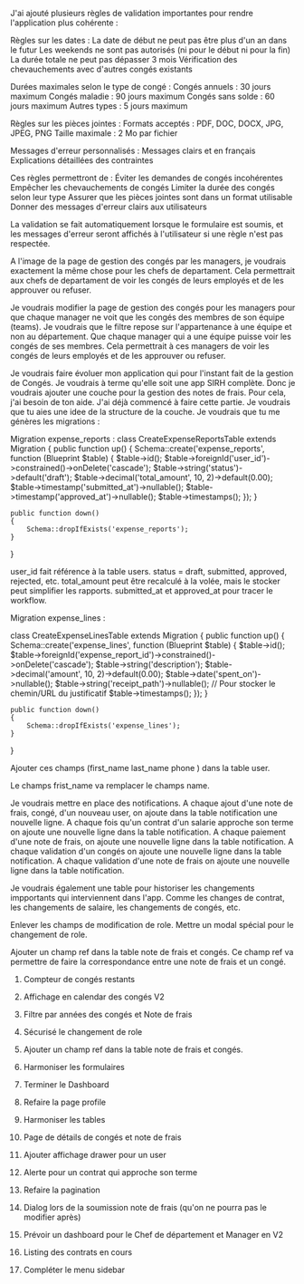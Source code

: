 J'ai ajouté plusieurs règles de validation importantes pour rendre l'application plus cohérente :

Règles sur les dates :
La date de début ne peut pas être plus d'un an dans le futur
Les weekends ne sont pas autorisés (ni pour le début ni pour la fin)
La durée totale ne peut pas dépasser 3 mois
Vérification des chevauchements avec d'autres congés existants

Durées maximales selon le type de congé :
Congés annuels : 30 jours maximum
Congés maladie : 90 jours maximum
Congés sans solde : 60 jours maximum
Autres types : 5 jours maximum

Règles sur les pièces jointes :
Formats acceptés : PDF, DOC, DOCX, JPG, JPEG, PNG
Taille maximale : 2 Mo par fichier

Messages d'erreur personnalisés :
Messages clairs et en français
Explications détaillées des contraintes

Ces règles permettront de :
Éviter les demandes de congés incohérentes
Empêcher les chevauchements de congés
Limiter la durée des congés selon leur type
Assurer que les pièces jointes sont dans un format utilisable
Donner des messages d'erreur clairs aux utilisateurs

La validation se fait automatiquement lorsque le formulaire est soumis, et les messages d'erreur seront affichés à l'utilisateur si une règle n'est pas respectée.


A l'image de la page de gestion des congés par les managers, je voudrais exactement la même chose pour les chefs de departament. Cela permettrait aux chefs de departament de voir les congés de leurs employés et de les approuver ou refuser.

Je voudrais modifier la page de gestion des congés pour les managers pour que chaque manager ne voit que les congés des membres de son équipe (teams). Je voudrais que le filtre repose sur l'appartenance à une équipe et non au département. Que chaque manager qui a une équipe puisse voir les congés de ses membres. Cela permettrait à ces managers de voir les congés de leurs employés et de les approuver ou refuser. 




Je voudrais faire évoluer mon application qui pour l'instant fait de la gestion de Congés. Je voudrais à terme qu'elle soit une app SIRH complète. Donc je voudrais ajouter une couche pour la gestion des notes de frais. Pour cela, j'ai besoin de ton aide.
J'ai déjà commencé à faire cette partie. Je voudrais que tu aies une idee de la structure de la couche.
Je voudrais que tu me génères les migrations :

Migration  expense_reports :
class CreateExpenseReportsTable extends Migration
{
    public function up()
    {
        Schema::create('expense_reports', function (Blueprint $table) {
            $table->id();
            $table->foreignId('user_id')->constrained()->onDelete('cascade');
            $table->string('status')->default('draft');
            $table->decimal('total_amount', 10, 2)->default(0.00);
            $table->timestamp('submitted_at')->nullable();
            $table->timestamp('approved_at')->nullable();
            $table->timestamps();
        });
    }

    public function down()
    {
        Schema::dropIfExists('expense_reports');
    }
}

user_id fait référence à la table users.
status = draft, submitted, approved, rejected, etc.
total_amount peut être recalculé à la volée, mais le stocker peut simplifier les rapports.
submitted_at et approved_at pour tracer le workflow.

Migration  expense_lines : 

class CreateExpenseLinesTable extends Migration
{
    public function up()
    {
        Schema::create('expense_lines', function (Blueprint $table) {
            $table->id();
            $table->foreignId('expense_report_id')->constrained()->onDelete('cascade');
            $table->string('description');
            $table->decimal('amount', 10, 2)->default(0.00);
            $table->date('spent_on')->nullable();
            $table->string('receipt_path')->nullable();  // Pour stocker le chemin/URL du justificatif
            $table->timestamps();
        });
    }

    public function down()
    {
        Schema::dropIfExists('expense_lines');
    }
}


Ajouter ces champs (first_name
last_name
phone ) dans la table user.   
 
Le champs frist_name va remplacer le champs name.


Je voudrais mettre en place des notifications. 
A chaque ajout d'une note de frais, congé, d'un nouveau user, on ajoute dans la table notification une nouvelle ligne. A chaque fois qu'un contrat d'un salarie approche son terme on ajoute une nouvelle ligne dans la table notification. A chaque paiement d'une note de frais, on ajoute une nouvelle ligne dans la table notification. A chaque validation d'un congés on ajoute une nouvelle ligne dans la table notification. A chaque validation d'une note de frais on ajoute une nouvelle ligne dans la table notification.



Je voudrais également une table pour historiser les changements impportants qui interviennent dans l'app. Comme les changes de contrat, les changements de salaire, les changements de congés, etc. 

<!-- Affichage en calendar des congés -->

<!-- Filtre par années des congés et Note de frais -->

<!-- Sécurisé le changement de role -->
Enlever les champs de modification de role.
Mettre un modal spécial pour le changement de role.

<!-- REF NOTE DE FRAIS / CONGES -->
Ajouter un champ ref dans la table note de frais et congés.
Ce champ ref va permettre de faire la correspondance entre une note de frais et un congé.
<!-- TODO LISTE -->
1. Compteur de congés restants
2. Affichage en calendar des congés V2
3. Filtre par années des congés et Note de frais
4. Sécurisé le changement de role
7. Ajouter un champ ref dans la table note de frais et congés.

9. Harmoniser les formulaires
10. Terminer le Dashboard
11. Refaire la page profile 
12. Harmoniser les tables
13. Page de détails de congés et note de frais
14. Ajouter affichage drawer pour un user
15. Alerte pour un contrat qui approche son terme
16. Refaire la pagination
17. Dialog lors de la soumission note de frais (qu'on ne pourra pas le modifier après)
18. Prévoir un dashboard pour le Chef de département et Manager en V2
19. Listing des contrats en cours


8. Compléter le menu sidebar